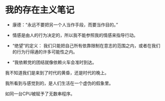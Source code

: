 # 我的存在主义笔记

- 康德：“永远不要把另一个人当作手段，而要当作目的。”

- 情感是由人的行为决定的，所以我不能参照我的情感来指导行动。
- “绝望”的定义： 我们只能把自己所有依靠限制在意志的范围之内，或者在我们的行为行得通的许多可能性之内。

- “我依赖党的团结就像依赖火车会准时到达。



我不知道我们是来到了时代的黄昏，还是时代的晚上。

我所看到与感觉到的，是人们生活在一个虚伪的假象里。

如同一台CPU被赋予了无数串程序。

